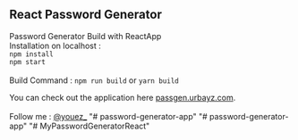 ## React Password Generator

Password Generator Build with ReactApp<br>
Installation on localhost :<br>
`npm install`<br>
`npm start`<br><br>
Build Command :
`npm run build` or `yarn build`

You can check out the application here [passgen.urbayz.com](https://passgen.urbayz.com/).
<br><br>
Follow me : <a href="https://instagram.com/youez_">@youez\_</a>
"# password-generator-app" 
"# password-generator-app" 
"# MyPasswordGeneratorReact" 
